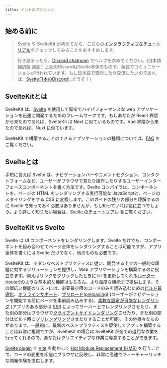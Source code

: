 ```yaml
---
title: イントロダクション
---
```


## 始める前に <!--before-we-begin-->

> Svelte や SvelteKit が初めてなら、こちらの[インタラクティブなチュートリアル](https://learn.svelte.jp)をチェックしてみることをおすすめします。
>
> 行き詰まったら、[Discord chatroom](https://svelte.dev/chat) でヘルプを求めてください。(日本語翻訳版 追記：上記のDiscordはSvelte本体のもので、英語でコミュニケーションが行われています。もし日本語で質問したり交流したいのであれば、[Svelte日本のDiscord](https://discord.com/invite/YTXq3ZtBbx)にどうぞ！)

## SvelteKitとは <!--what-is-sveltekit-->

SvelteKit は、[Svelte](https://svelte.jp/) を使用して堅牢でハイパフォーマンスな web アプリケーションを迅速に開発するためのフレームワークです。もしあなたが React 界隈から来たのであれば、SvelteKit は Next に似ているものです。Vue 界隈から来たのであれば、Nuxt に似ています。

SvelteKit で構築することのできるアプリケーションの種類については、[FAQ](/docs/faq#what-can-i-make-with-sveltekit) をご覧ください。

## Svelteとは <!--what-is-svelte-->

手短に言えば Svelte は、ナビゲーションバーやコメントセクション、コンタクトフォームなど、ユーザーがブラウザで見たり操作したりするユーザーインターフェースコンポーネントを書く方法です。Svelte コンパイラは、コンポーネントを、ページの HTML をレンダリングする実行可能な JavaScriptと、ページのスタイリングをする CSS に変換します。このガイドの残りの部分を理解するのに Svelte を知っておく必要はありませんが、もし知っていれば役に立つでしょう。より詳しく知りたい場合は、[Svelte のチュートリアル](https://svelte.jp/tutorial) をご覧ください。

## SvelteKit vs Svelte

Svelte は UI コンポーネントをレンダリングします。Svelte だけでも、コンポーネントを組み合わせてページ全体をレンダリングすることは可能ですが、アプリ全体を書くには Svelte だけでなく、他のものも必要です。

SvelteKit は、モダンなベストプラクティスに従い、開発する上での一般的な課題に対するソリューションを提供し、Web アプリケーションを構築するのに役立ちます。例えばリンクをクリックしたときに UI を更新してくれる[ルーター(router)](glossary#routing)のような基本的な機能はもちろん、より高度な機能まで提供します。その幅広い機能のリストには、必要最小限のコードのみを読み込むための[ビルド最適化](https://vitejs.dev/guide/features.html#build-optimizations)、[オフラインサポート](service-workers)、[プリロード(preloading)](link-options#data-sveltekit-preload-data) (ユーザーがナビゲーションを開始する前にページを事前読み込みする)、[柔軟な設定が可能なレンダリング](page-options) (アプリのある部分は [SSR](glossary#ssr) によってサーバー上でレンダリングさせたり、また別の部分はブラウザで[クライアントサイドレンダリング](glossary#csr)させたり、また別の部分はビルド時に[プリレンダリング](glossary#prerendering)させたりすることが可能)、その他様々なものがあります。一般的に、最新のベストプラクティスを駆使してアプリを構築することは非常に複雑ですが、SvelteKit の場合は SvelteKit が全ての退屈な作業を行ってくれるので、あなたはクリエイティブな作業に専念することができます。

[Svelte plugin](https://github.com/sveltejs/vite-plugin-svelte) で [Vite](https://vitejs.dev/) を動かして [Hot Module Replacement (HMR)](https://github.com/sveltejs/vite-plugin-svelte/blob/main/docs/config.md#hot) を行うことで、コードの変更を即座にブラウザに反映し、非常に高速でフィーチャーリッチな開発体験を提供します。
